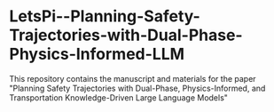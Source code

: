 # LetsPi--Planning-Safety-Trajectories-with-Dual-Phase-Physics-Informed-LLM
This repository contains the manuscript and materials for the paper "Planning Safety Trajectories with Dual-Phase, Physics-Informed, and Transportation Knowledge-Driven Large Language Models"
